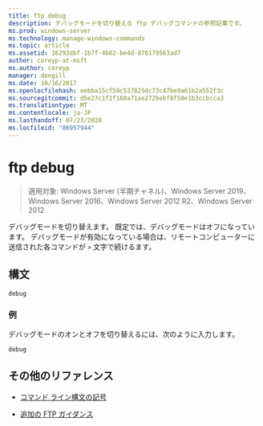 ```yaml
---
title: ftp debug
description: デバッグモードを切り替える ftp デバッグコマンドの参照記事です。
ms.prod: windows-server
ms.technology: manage-windows-commands
ms.topic: article
ms.assetid: 16293dbf-1b7f-4b62-be4d-876179563ad7
author: coreyp-at-msft
ms.author: coreyp
manager: dongill
ms.date: 10/16/2017
ms.openlocfilehash: eebba15cf59c537825dc73c47be9a61b2a552f3c
ms.sourcegitcommit: d5e27c1f2f168a71ae272bebf8f50e1b3ccbcca3
ms.translationtype: MT
ms.contentlocale: ja-JP
ms.lasthandoff: 07/23/2020
ms.locfileid: "86957944"
---
```

# <a name="ftp-debug"></a>ftp debug

> 適用対象: Windows Server (半期チャネル)、Windows Server 2019、Windows Server 2016、Windows Server 2012 R2、Windows Server 2012

デバッグモードを切り替えます。 既定では、デバッグモードはオフになっています。 デバッグモードが有効になっている場合は、リモートコンピューターに送信された各コマンドが `>` 文字で続けるます。

## <a name="syntax"></a>構文

```
debug
```

### <a name="examples"></a>例

デバッグモードのオンとオフを切り替えるには、次のように入力します。

```
debug
```

## <a name="additional-references"></a>その他のリファレンス

- [コマンド ライン構文の記号](command-line-syntax-key.md)

- [追加の FTP ガイダンス](/previous-versions/orphan-topics/ws.10/cc756013(v=ws.10))
